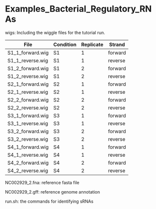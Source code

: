 # Examples_Bacterial_Regulatory_RNAs

wigs: Including the wiggle files for the tutorial run.

| File             | Condition     | Replicate | Strand  |
|------------------|---------------|-----------|---------|
| S1_1_forward.wig | S1            | 1         | forward |
| S1_1_reverse.wig | S1            | 1         | reverse |
| S1_2_forward.wig | S1            | 2         | forward |
| S1_2_reverse.wig | S1            | 2         | reverse |
| S2_1_forward.wig | S2            | 1         | forward |
| S2_1_reverse.wig | S2            | 1         | reverse |
| S2_2_forward.wig | S2            | 2         | forward |
| S2_2_reverse.wig | S2            | 2         | reverse |
| S3_1_forward.wig | S3            | 1         | forward |
| S3_1_reverse.wig | S3            | 1         | reverse |
| S3_2_forward.wig | S3            | 2         | forward |
| S3_2_reverse.wig | S3            | 2         | reverse |
| S4_1_forward.wig | S4            | 1         | forward |
| S4_1_reverse.wig | S4            | 1         | reverse |
| S4_2_forward.wig | S4            | 2         | forward |
| S4_2_reverse.wig | S4            | 2         | reverse |

NC002929_2.fna: reference fasta file

NC002929_2.gff: reference genome annotation

run.sh: the commands for identifying sRNAs
